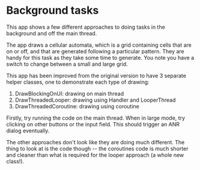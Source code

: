 # Background tasks

This app shows a few different approaches to doing tasks in the background and 
off the main thread.

The app draws a cellular automata, which is a grid containing cells that are on or off,
and that are generated following a particular pattern. They are 
handy for this task as they take some time to generate. You note you have a switch
to change between a small and large grid.

This app has been improved from the original version to have 3 separate helper classes, one to demonstrate each type of drawing:
1. DrawBlockingOnUI: drawing on main thread
2. DrawThreadedLooper: drawing using Handler and LooperThread
3. DrawThreadedCoroutine: drawing using coroutine

Firstly, try running the code on the main thread. When in large mode, try clicking
on other buttons or the input field. This should trigger an ANR dialog eventually.

The other approaches don't look like they are doing much different. The thing
to look at is the code though -- the coroutines code is much shorter and 
cleaner than what is required for the looper approach (a whole new class!).